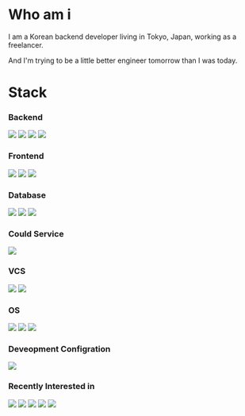 # Who am i
I am a Korean backend developer living in Tokyo, Japan, working as a freelancer. 

And I'm trying to be a little better engineer tomorrow than I was today.

# Stack
### Backend
<img src="https://img.shields.io/badge/Ruby-CC342D?style=for-the-badge&logo=Ruby&logoColor=white"> <img src="https://img.shields.io/badge/Ruby_on_Rails-D30001?style=for-the-badge&logo=RubyOnRails&logoColor=white"> <img src="https://img.shields.io/badge/Java-137CBD?style=for-the-badge&logo=java&logoColor=white"> <img src="https://img.shields.io/badge/Spring-6DB33F?style=for-the-badge&logo=spring&logoColor=white"> 

### Frontend
<img src="https://img.shields.io/badge/html5-E34F26?style=for-the-badge&logo=html5&logoColor=white"> <img src="https://img.shields.io/badge/mysql-4479A1?style=for-the-badge&logo=mysql&logoColor=white"> <img src="https://img.shields.io/badge/jQuery-0769AD?style=for-the-badge&logo=jquery&logoColor=white"> 

### Database
<img src="https://img.shields.io/badge/oracle-F80000?style=for-the-badge&logo=oracle&logoColor=white"> <img src="https://img.shields.io/badge/mysql-3776AB?style=for-the-badge&logo=mysql&logoColor=white"> <img src="https://img.shields.io/badge/mssql-003B57?style=for-the-badge&logo=mssql&logoColor=white">

### Could Service
<img src="https://img.shields.io/badge/aws_lightsail-232F3E?style=for-the-badge&logo=aws_lightsail&logoColor=white"> 

### VCS
<img src="https://img.shields.io/badge/git-F05032?style=for-the-badge&logo=git&logoColor=white"> <img src="https://img.shields.io/badge/github-181717?style=for-the-badge&logo=github&logoColor=white"> 

### OS
<img src="https://img.shields.io/badge/macOS-000000?style=for-the-badge&logo=macOS&logoColor=white"> <img src="https://img.shields.io/badge/linux-FCC624?style=for-the-badge&logo=linux&logoColor=white"> <img src="https://img.shields.io/badge/windows-0078D4?style=for-the-badge&logo=windows&logoColor=white">

### Deveopment Configration
<img src="https://img.shields.io/badge/vim-019733?style=for-the-badge&logo=vim&logoColor=white">

### Recently Interested in
<img src="https://img.shields.io/badge/python-3776AB?style=for-the-badge&logo=python&logoColor=white"> <img src="https://img.shields.io/badge/graphql-E10098?style=for-the-badge&logo=graphql&logoColor=white"> <img src="https://img.shields.io/badge/mongodb-47A248?style=for-the-badge&logo=mongodb&logoColor=white"> <img src="https://img.shields.io/badge/data_structure-3A3A42?style=for-the-badge&logo=data_structure&logoColor=white"> <img src="https://img.shields.io/badge/amazon_aws-232F3E?style=for-the-badge&logo=amazon-aws&logoColor=white">
